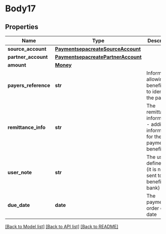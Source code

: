 # Body17

## Properties
Name | Type | Description | Notes
------------ | ------------- | ------------- | -------------
**source_account** | [**PaymentsepacreateSourceAccount**](PaymentsepacreateSourceAccount.md) |  | 
**partner_account** | [**PaymentsepacreatePartnerAccount**](PaymentsepacreatePartnerAccount.md) |  | 
**amount** | [**Money**](Money.md) |  | 
**payers_reference** | **str** | Information allowing the beneficiary to identify the payment | [optional] 
**remittance_info** | **str** | The remittance information - additional information for the payment beneficiary | 
**user_note** | **str** | The user defined note (it is not sent to beneficiary‘s bank) | [optional] 
**due_date** | **date** | The payment order due date | 

[[Back to Model list]](../README.md#documentation-for-models) [[Back to API list]](../README.md#documentation-for-api-endpoints) [[Back to README]](../README.md)


